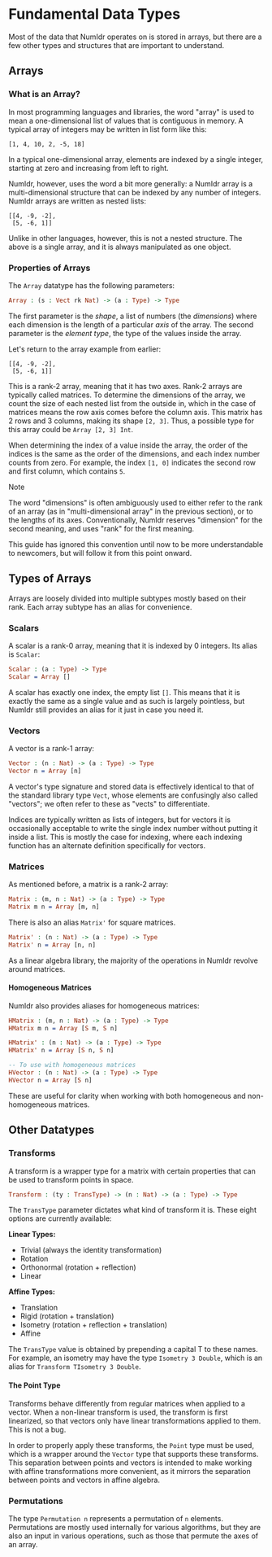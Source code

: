 # Fundamental Data Types

Most of the data that NumIdr operates on is stored in arrays, but there are a few other types and structures that are important to understand.

## Arrays

### What is an Array?

In most programming languages and libraries, the word "array" is used to mean a one-dimensional list of values that is contiguous in memory. A typical array of integers may be written in list form like this:

```
[1, 4, 10, 2, -5, 18]
```

In a typical one-dimensional array, elements are indexed by a single integer, starting at zero and increasing from left to right.

NumIdr, however, uses the word a bit more generally: a NumIdr array is a multi-dimensional structure that can be indexed by any number of integers. NumIdr arrays are written as nested lists:

```
[[4, -9, -2],
 [5, -6, 1]]
```

Unlike in other languages, however, this is not a nested structure. The above is a single array, and it is always manipulated as one object.

### Properties of Arrays

The `Array` datatype has the following parameters:

```idris
Array : (s : Vect rk Nat) -> (a : Type) -> Type
```

The first parameter is the _shape_, a list of numbers (the _dimensions_) where each dimension is the length of a particular _axis_ of the array. The second parameter is the _element type_, the type of the values inside the array.

Let's return to the array example from earlier:

```
[[4, -9, -2],
 [5, -6, 1]]
```

This is a rank-2 array, meaning that it has two axes. Rank-2 arrays are typically called matrices. To determine the dimensions of the array, we count the size of each nested list from the outside in, which in the case of matrices means the row axis comes before the column axis. This matrix has 2 rows and 3 columns, making its shape `[2, 3]`. Thus, a possible type for this array could be `Array [2, 3] Int`.

When determining the index of a value inside the array, the order of the indices is the same as the order of the dimensions, and each index number counts from zero. For example, the index `[1, 0]` indicates the second row and first column, which contains `5`.

> [!NOTE]
> The word "dimensions" is often ambiguously used to either refer to the rank of an array
> (as in "multi-dimensional array" in the previous section), or to the lengths of its
> axes. Conventionally, NumIdr reserves "dimension" for the second meaning, and uses
> "rank" for the first meaning.
>
> This guide has ignored this convention until now to be more understandable to newcomers,
> but will follow it from this point onward.

## Types of Arrays

Arrays are loosely divided into multiple subtypes mostly based on their rank. Each array subtype has an alias for convenience.

### Scalars

A scalar is a rank-0 array, meaning that it is indexed by 0 integers. Its alias is `Scalar`:

```idris
Scalar : (a : Type) -> Type
Scalar = Array []
```

A scalar has exactly one index, the empty list `[]`. This means that it is exactly the same as a single value and as such is largely pointless, but NumIdr still provides an alias for it just in case you need it.

### Vectors

A vector is a rank-1 array:

```idris
Vector : (n : Nat) -> (a : Type) -> Type
Vector n = Array [n]
```

A vector's type signature and stored data is effectively identical to that of the standard library type `Vect`, whose elements are confusingly also called "vectors"; we often refer to these as "vects" to differentiate.

Indices are typically written as lists of integers, but for vectors it is occasionally acceptable to write the single index number without putting it inside a list. This is mostly the case for indexing, where each indexing function has an alternate definition specifically for vectors.

### Matrices

As mentioned before, a matrix is a rank-2 array:

```idris
Matrix : (m, n : Nat) -> (a : Type) -> Type
Matrix m n = Array [m, n]
```

There is also an alias `Matrix'` for square matrices.

```idris
Matrix' : (n : Nat) -> (a : Type) -> Type
Matrix' n = Array [n, n]
```

As a linear algebra library, the majority of the operations in NumIdr revolve around matrices.

#### Homogeneous Matrices

NumIdr also provides aliases for homogeneous matrices:

```idris
HMatrix : (m, n : Nat) -> (a : Type) -> Type
HMatrix m n = Array [S m, S n]

HMatrix' : (n : Nat) -> (a : Type) -> Type
HMatrix' n = Array [S n, S n]

-- To use with homogeneous matrices
HVector : (n : Nat) -> (a : Type) -> Type
HVector n = Array [S n]
```

These are useful for clarity when working with both homogeneous and non-homogeneous matrices.

## Other Datatypes

### Transforms

A transform is a wrapper type for a matrix with certain properties that can be used to transform points in space.

```idris
Transform : (ty : TransType) -> (n : Nat) -> (a : Type) -> Type
```

The `TransType` parameter dictates what kind of transform it is. These eight options are currently available:

**Linear Types:**
- Trivial (always the identity transformation)
- Rotation
- Orthonormal (rotation + reflection)
- Linear

**Affine Types:**
- Translation
- Rigid (rotation + translation)
- Isometry (rotation + reflection + translation)
- Affine

The `TransType` value is obtained by prepending a capital T to these names. For example, an isometry may have the type `Isometry 3 Double`, which is an alias for `Transform TIsometry 3 Double`.

#### The Point Type

Transforms behave differently from regular matrices when applied to a vector. When a non-linear transform is used, the transform is first linearized, so that vectors only have linear transformations applied to them. This is not a bug.

In order to properly apply these transforms, the `Point` type must be used, which is a wrapper around the `Vector` type that supports these transforms. This separation between points and vectors is intended to make working with affine transformations more convenient, as it mirrors the separation between points and vectors in affine algebra.

### Permutations

The type `Permutation n` represents a permutation of `n` elements. Permutations are mostly used internally for various algorithms, but they are also an input in various operations, such as those that permute the axes of an array.
